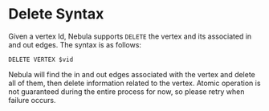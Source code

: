 # Delete Syntax

Given a vertex Id, Nebula supports `DELETE` the vertex and its associated in and out edges. The syntax is as follows:

```ngql
DELETE VERTEX $vid
```

Nebula will find the in and out edges associated with the vertex and delete all of them, then delete information related to the vertex. Atomic operation is not guaranteed during the entire process for now, so please retry when failure occurs.
